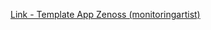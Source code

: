 [Link - Template App Zenoss (monitoringartist)](https://github.com/monitoringartist/Zabbix-Template-App-Zenoss)
